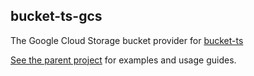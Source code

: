 ## bucket-ts-gcs

The Google Cloud Storage bucket provider for [bucket-ts](https://github.com/itaylor/bucket-ts)

[See the parent project](https://github.com/itaylor/bucket-ts) for examples and usage guides.
